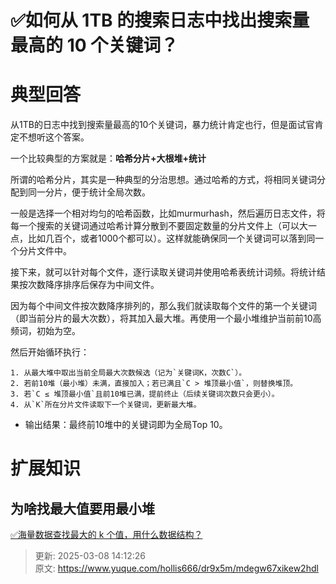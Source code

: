# ✅如何从 1TB 的搜索日志中找出搜索量最高的 10 个关键词？

# 典型回答


从1TB的日志中找到搜索量最高的10个关键词，暴力统计肯定也行，但是面试官肯定不想听这个答案。



一个比较典型的方案就是：**哈希分片+大根堆+统计**



所谓的哈希分片，其实是一种典型的分治思想。通过哈希的方式，将相同关键词分配到同一分片，便于统计全局次数。



一般是选择一个相对均匀的哈希函数，比如murmurhash，然后遍历日志文件，将每一个搜索的关键词通过哈希计算分散到不要固定数量的分片文件上（可以大一点，比如几百个，或者1000个都可以）。这样就能确保同一个关键词可以落到同一个分片文件中。



接下来，就可以针对每个文件，逐行读取关键词并使用哈希表统计词频。将统计结果按次数降序排序后保存为中间文件。



因为每个中间文件按次数降序排列的，那么我们就读取每个文件的第一个关键词（即当前分片的最大次数），将其加入最大堆。再使用一个最小堆维护当前前10高频词，初始为空。



然后开始循环执行：

    1. 从最大堆中取出当前全局最大次数候选（记为`关键词K，次数C`）。
    2. 若前10堆（最小堆）未满，直接加入；若已满且`C > 堆顶最小值`，则替换堆顶。
    3. 若`C ≤ 堆顶最小值`且前10堆已满，提前终止（后续关键词次数只会更小）。
    4. 从`K`所在分片文件读取下一个关键词，更新最大堆。



+ 输出结果：最终前10堆中的关键词即为全局Top 10。



# 扩展知识


## 为啥找最大值要用最小堆


[✅海量数据查找最大的 k 个值，用什么数据结构？](https://www.yuque.com/hollis666/dr9x5m/shg3ez3kglge71o2)



> 更新: 2025-03-08 14:12:26  
> 原文: <https://www.yuque.com/hollis666/dr9x5m/mdegw67xikew2hdl>